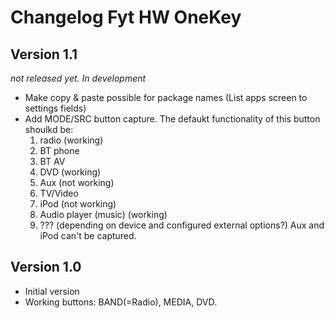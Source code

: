 # Changelog Fyt HW OneKey

## Version 1.1
*not released yet. In development*
* Make copy & paste possible for package names (List apps screen to settings fields)
* Add MODE/SRC button capture. The defaukt functionality of this button shoulkd be:
  1. radio (working)
  2. BT phone
  3. BT AV
  4. DVD (working)
  5. Aux (not working)
  6. TV/Video
  7. iPod (not working)
  8. Audio player (music) (working)
  8. ??? (depending on device and configured external options?)
  Aux and iPod can't be captured.

## Version 1.0
* Initial version
* Working buttons: BAND(=Radio), MEDIA, DVD.

